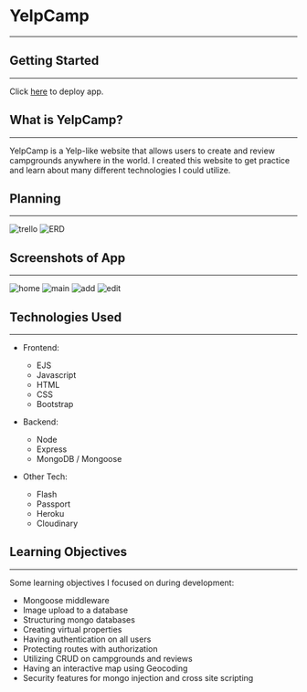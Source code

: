 # YelpCamp 
---

## Getting Started
---
Click [here]([https://whispering-castle-59822-2ec7cedb7a4f.herokuapp.com/](https://lane-yelpcamp-ffcd5feadb7a.herokuapp.com/)) to deploy app.

## What is YelpCamp?
---
YelpCamp is a Yelp-like website that allows users to create and review campgrounds anywhere in the world. I created this website to get practice and learn about many different technologies I could utilize.

## Planning
---
![trello](https://i.imgur.com/nwkmJsF.png)
![ERD](https://i.imgur.com/usLiPel.png)

## Screenshots of App
---
![home](https://i.imgur.com/dEUrTxI.png)
![main](https://i.imgur.com/cT20OmS.png)
![add](https://i.imgur.com/U2YGwyr.png)
![edit](https://i.imgur.com/YqjqMb5.png)

## Technologies Used
---
* Frontend:
  * EJS
  * Javascript
  * HTML
  * CSS
  * Bootstrap

* Backend:
  * Node
  * Express
  * MongoDB / Mongoose

* Other Tech:
  * Flash
  * Passport
  * Heroku
  * Cloudinary

## Learning Objectives
---
Some learning objectives I focused on during development:
  * Mongoose middleware
  * Image upload to a database
  * Structuring mongo databases
  * Creating virtual properties
  * Having authentication on all users
  * Protecting routes with authorization
  * Utilizing CRUD on campgrounds and reviews
  * Having an interactive map using Geocoding
  * Security features for mongo injection and cross site scripting
